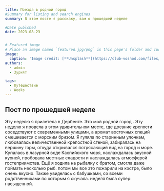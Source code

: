 ```yaml
---
title: Поезда в родной город
#Summary for listing and search engines
summary: В этом посте я расскажу, вам о прошедшей неделе

#Date publshed
date: 2023-08-23


# Featured image
# Place an image named `featured.jpg/png` in this page's folder and customize its options here.
image:
  caption: 'Image credit: [**Unsplash**](https://club-voshod.com/files/materials/566/group_cf/peshehodnaya_ulica_schastlivyh_lyudey_v_derbente_ugolok_radosti_i_uyuta_1_1.jpg)'
authors:
  - admin
  - Зурият

tags:
  - Путешествие
  - Weeks
---
```


## Пост по прошедшей неделе
Эту неделю я прилетела  в  Дербенте. Это мой родной город . Эту неделю я провела в этом удивительном месте, где древние крепости соседствуют с современными улицами, а аромат восточных специй смешивается с морским бризом. Я гуляла по старинным улочкам, любовалась величественной крепостной стеной, забиралась на вершину горы, откуда открывался потрясающий вид на город и море. Купалась в лазурной воде Каспийского моря, наслаждалась вкусной кухней, пробовала местные сладости и наслаждалась атмосферой гостеприимства. Ещё я ходила на рыбалку с братом, смогла даже поймать несколько рыб. потом мы все это пожарили на костре, было очень вкусно. Также увиделась с бабушками, со всеми родственниками по которым я скучала. неделя была супер насыщенной. 
